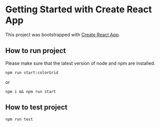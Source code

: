 # Getting Started with Create React App

This project was bootstrapped with [Create React App](https://github.com/facebook/create-react-app).

## How to run project

Please make sure that the latest version of node and npm are installed.

`npm run start:colorGrid`

or

`npm i && npm run start`

## How to test project

`npm run test`